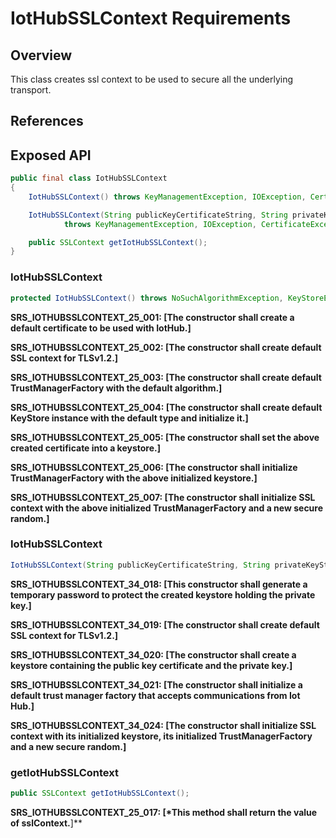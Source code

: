 # IotHubSSLContext Requirements

## Overview

This class creates ssl context to be used to secure all the underlying transport.

## References

## Exposed API

```java
public final class IotHubSSLContext
{
    IotHubSSLContext() throws KeyManagementException, IOException, CertificateException;

    IotHubSSLContext(String publicKeyCertificateString, String privateKeyString)
            throws KeyManagementException, IOException, CertificateException, KeyStoreException;

    public SSLContext getIotHubSSLContext();
}
```


### IotHubSSLContext

```java
protected IotHubSSLContext() throws NoSuchAlgorithmException, KeyStoreException, KeyManagementException, IOException, CertificateException;
```

**SRS_IOTHUBSSLCONTEXT_25_001: [**The constructor shall create a default certificate to be used with IotHub.**]**

**SRS_IOTHUBSSLCONTEXT_25_002: [**The constructor shall create default SSL context for TLSv1.2.**]**

**SRS_IOTHUBSSLCONTEXT_25_003: [**The constructor shall create default TrustManagerFactory with the default algorithm.**]**

**SRS_IOTHUBSSLCONTEXT_25_004: [**The constructor shall create default KeyStore instance with the default type and initialize it.**]**

**SRS_IOTHUBSSLCONTEXT_25_005: [**The constructor shall set the above created certificate into a keystore.**]**

**SRS_IOTHUBSSLCONTEXT_25_006: [**The constructor shall initialize TrustManagerFactory with the above initialized keystore.**]**

**SRS_IOTHUBSSLCONTEXT_25_007: [**The constructor shall initialize SSL context with the above initialized TrustManagerFactory and a new secure random.**]**


### IotHubSSLContext

```java
IotHubSSLContext(String publicKeyCertificateString, String privateKeyString);
```

**SRS_IOTHUBSSLCONTEXT_34_018: [**This constructor shall generate a temporary password to protect the created keystore holding the private key.**]**

**SRS_IOTHUBSSLCONTEXT_34_019: [**The constructor shall create default SSL context for TLSv1.2.**]**

**SRS_IOTHUBSSLCONTEXT_34_020: [**The constructor shall create a keystore containing the public key certificate and the private key.**]**

**SRS_IOTHUBSSLCONTEXT_34_021: [**The constructor shall initialize a default trust manager factory that accepts communications from Iot Hub.**]**

**SRS_IOTHUBSSLCONTEXT_34_024: [**The constructor shall initialize SSL context with its initialized keystore, its initialized TrustManagerFactory and a new secure random.**]**


### getIotHubSSLContext

```java
public SSLContext getIotHubSSLContext();
```

**SRS_IOTHUBSSLCONTEXT_25_017: [*This method shall return the value of sslContext.**]**